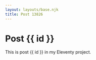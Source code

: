 ```yaml
---
layout: layouts/base.njk
title: Post 13826
---
```


# Post {{ id }}

This is post {{ id }} in my Eleventy project.
